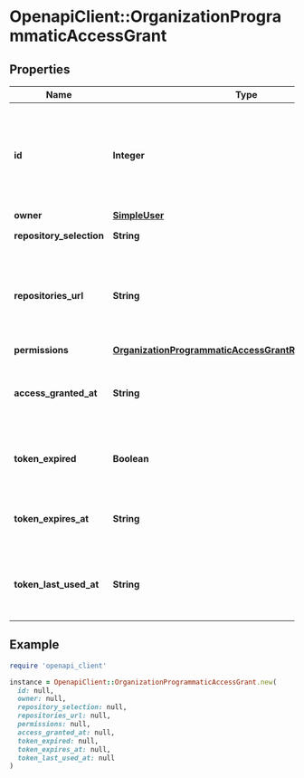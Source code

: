 # OpenapiClient::OrganizationProgrammaticAccessGrant

## Properties

| Name | Type | Description | Notes |
| ---- | ---- | ----------- | ----- |
| **id** | **Integer** | Unique identifier of the fine-grained personal access token. The &#x60;pat_id&#x60; used to get details about an approved fine-grained personal access token. |  |
| **owner** | [**SimpleUser**](SimpleUser.md) |  |  |
| **repository_selection** | **String** | Type of repository selection requested. |  |
| **repositories_url** | **String** | URL to the list of repositories the fine-grained personal access token can access. Only follow when &#x60;repository_selection&#x60; is &#x60;subset&#x60;. |  |
| **permissions** | [**OrganizationProgrammaticAccessGrantRequestPermissions**](OrganizationProgrammaticAccessGrantRequestPermissions.md) |  |  |
| **access_granted_at** | **String** | Date and time when the fine-grained personal access token was approved to access the organization. |  |
| **token_expired** | **Boolean** | Whether the associated fine-grained personal access token has expired. |  |
| **token_expires_at** | **String** | Date and time when the associated fine-grained personal access token expires. |  |
| **token_last_used_at** | **String** | Date and time when the associated fine-grained personal access token was last used for authentication. |  |

## Example

```ruby
require 'openapi_client'

instance = OpenapiClient::OrganizationProgrammaticAccessGrant.new(
  id: null,
  owner: null,
  repository_selection: null,
  repositories_url: null,
  permissions: null,
  access_granted_at: null,
  token_expired: null,
  token_expires_at: null,
  token_last_used_at: null
)
```

